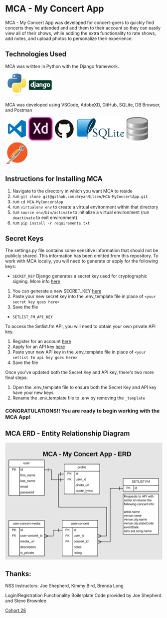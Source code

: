 # MCA - My Concert App
MCA - My Concert App was developed for concert-goers to quickly find concerts they've attended and add them to their account so they can easily view all of their shows, while adding the extra functionality to rate shows, add notes, and upload photos to personalize their experience.


## Technologies Used
MCA was written in Python with the Django framework.

<img src="/mcaapp/static/mcaapp/images/python-logo.svg" height="75" alt="Python Logo" margin-right="10px"/><img src="/mcaapp/static/mcaapp/images/django-logo.svg" height="75" alt="Django Logo" margin-right="10px"/>

MCA was developed using VSCode, AdobeXD, GitHub, SQLite, DB Browser, and Postman

<img src="/mcaapp/static/mcaapp/images/vscode-logo.png" height="75" alt="VS Code Logo" margin-right="10px"/><img src="/mcaapp/static/mcaapp/images/AdobeXD-logo.png" height="75" alt="Adobe XD Logo" margin-right="10px"/><img src="/mcaapp/static/mcaapp/images/github-logo.png" height="75" alt="Github Logo" margin-right="10px"/><img src="/mcaapp/static/mcaapp/images/sqlite-logo.png" height="75" alt="SQLite Logo" margin-right="10px"/><img src="/mcaapp/static/mcaapp/images/dbbrowser-logo.png" height="75" alt="DB Browser Logo" margin-right="10px"/><img src="/mcaapp/static/mcaapp/images/postman-logo.png" height="75" alt="Postman Logo" margin-right="10px"/>


## Instructions for Installing MCA
1. Navigate to the directory in which you want MCA to reside
1. run `git clone git@github.com:BryanNilsen/MCA-MyConcertApp.git`
1. run `cd MCA-MyConcertApp`
1. run `virtualenv env` to create a virtual environment within that directory
1. run `source env/bin/activate` to initialize a virtual environment (run `deactivate` to exit environment)
1. run `pip install -r requirements.txt`

## Secret Keys

The settings.py file contains some sensitive information that should not be publicly shared. This information has been omitted from this repository. To work with MCA locally, you will need to generate or apply for the following keys:

- `SECRET_KEY`
Django generates a secret key used for cryptographic signing. More info [here](https://docs.djangoproject.com/en/2.1/ref/settings/#secret-key)

1. You can generate a new SECRET_KEY [here](https://djskgen.herokuapp.com/)
1. Paste your new secret key into the .env_template file in place of `<your secret key goes here>`
1. Save the file

- `SETLIST_FM_API_KEY`

To access the Setlist.fm API, you will need to obtain your own private API key.
1. Register for an account [here](https://www.setlist.fm/signup)
1. Apply for an API key [here](https://www.setlist.fm/settings/api)
1. Paste your new API key in the .env_template file in place of `<your setlist fm api key goes here>`
1. Save the file

Once you've updated both the Secret Key and API key, there's two more final steps:
1. Open the .env_template file to ensure both the Secret Key and API key have your new keys
1. Rename the .env_template file to .env by removing the `_template`

### CONGRATULATIONS!! You are ready to begin working with the MCA App!

## MCA ERD - Entity Relationship Diagram

![ERD](MCA-ERD.svg)




## Thanks:
NSS Instructors: Joe Shepherd, Kimmy Bird, Brenda Long

Login/Registration Functionality Boilerplate Code provided by Joe Shepherd and Steve Brownlee

[Cohort 28](https://nss-day-cohort-28.github.io/Class-Website/)